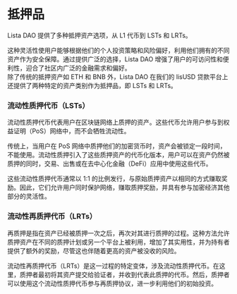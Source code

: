 # 抵押品

Lista DAO 提供了多种抵押资产选项，从 L1 代币到 LSTs 和 LRTs。

这种灵活性使用户能够根据他们的个人投资策略和风险偏好，利用他们拥有的不同资产作为安全保障。通过提供广泛的选择，Lista DAO 增强了用户的可访问性和便利性，迎合了社区内广泛的金融需求和偏好。\
除了传统的抵押资产如 ETH 和 BNB 外，Lista DAO 在我们的 lisUSD 贷款平台上还提供了两种特定的资产类别作为抵押品，即 LSTs 和 LRTs。

### 流动性质押代币（LSTs）

流动性质押代币代表用户在区块链网络上质押的资产。这些代币允许用户参与到权益证明（PoS）网络中，而不会牺牲流动性。

传统上，当用户在 PoS 网络中质押他们的加密货币时，资产会被锁定一段时间，不能使用。流动性质押引入了这些质押资产的代币化版本，用户可以在资产仍然被质押的同时，交易、出售或在去中心化金融（DeFi）应用中使用这些代币。

这些流动性质押代币通常以 1:1 的比例发行，与原始质押资产以相同的方式赚取奖励。因此，它们允许用户同时保护网络，赚取质押奖励，并具有参与加密经济其他部分的灵活性。

### 流动性再质押代币（LRTs）

再质押是指在资产已经被质押一次之后，再次对其进行质押的过程。这种方法允许质押资产在不同的质押计划或另一个平台上被利用，增加了其实用性，并为持有者提供了额外的奖励，尽管这也伴随着更高的资产被没收的风险。

流动性再质押代币（LRTs）是这一过程的特定变体，涉及流动性质押代币。在这里，质押者最初将其资产提交给验证者，并收到代表此质押的代币。然后，质押者可以使用这个流动性质押代币参与再质押协议，进一步利用他们的初始投资。
